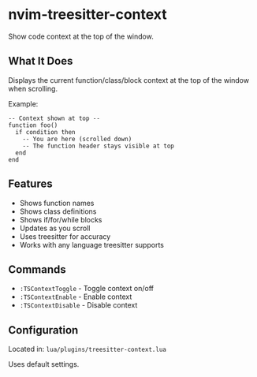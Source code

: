 # nvim-treesitter-context

Show code context at the top of the window.

## What It Does

Displays the current function/class/block context at the top of the window when scrolling.

Example:

```
-- Context shown at top --
function foo()
  if condition then
    -- You are here (scrolled down)
    -- The function header stays visible at top
  end
end
```

## Features

- Shows function names
- Shows class definitions
- Shows if/for/while blocks
- Updates as you scroll
- Uses treesitter for accuracy
- Works with any language treesitter supports

## Commands

- `:TSContextToggle` - Toggle context on/off
- `:TSContextEnable` - Enable context
- `:TSContextDisable` - Disable context

## Configuration

Located in: `lua/plugins/treesitter-context.lua`

Uses default settings.
